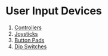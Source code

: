# User Input Devices

1. [Controllers](Controllers.md)
2. [Joysticks](Joysticks.md)
3. [Button Pads](ButtonPads.md)
4. [Dip Switches](DipSwitches.md)